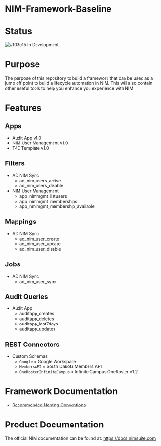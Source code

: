 # NIM-Framework-Baseline

# Status 
![#f03c15](https://placehold.co/15x15/f03c15/f03c15.png) In Development

# Purpose
The purpose of this repository to build a framework that can be used as a jump off point to build a lifecycle automation in NIM. This will also contain other useful tools to help you enhance you experience with NIM.

# Features 

## Apps
- Audit App v1.0
- NIM User Management v1.0
- T4E Template v1.0

## Filters
- AD NIM Sync
    - ad_nim_users_active
    - ad_nim_users_disable
- NIM User Management
   - app_nimmgmt_listusers
   - app_nimmgmt_memberships
   - app_nmimgmt_membership_available

## Mappings
- AD NIM Sync
    - ad_nim_user_create
    - ad_nim_user_update
    - ad_nim_user_disable

## Jobs
- AD NIM Sync
    - ad_nim_user_sync

## Audit Queries
- Audit App
    - auditapp_creates
    - auditapp_deletes
    - auditapp_last7days
    - auditapp_updates
    
    
## REST Connectors
- Custom Schemas
    - ```Google``` = Google Workspace
    - ```MembersAPI``` = South Dakota Members API
    - ```OneRosterInfiniteCampus``` = Infinite Campus OneRoster v1.2


# Framework Documentation
- [Recommended Naming Conventions](docs/NamingConventions.MD)

# Product Documentation
The official NIM documentation can be found at: https://docs.nimsuite.com

